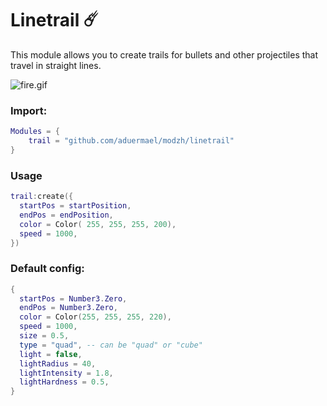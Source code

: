 # Linetrail ☄️

This module allows you to create trails for bullets and other projectiles that travel in straight lines.

![fire.gif](https://raw.githubusercontent.com/aduermael/modzh/main/linetrail/img/lintrails.gif)

### Import: 

```lua
Modules = {
	trail = "github.com/aduermael/modzh/linetrail"
}
```

### Usage

```lua
trail:create({
  startPos = startPosition,
  endPos = endPosition,
  color = Color( 255, 255, 255, 200),
  speed = 1000,
})
```

### Default config:

```lua
{
  startPos = Number3.Zero,
  endPos = Number3.Zero,
  color = Color(255, 255, 255, 220),
  speed = 1000,
  size = 0.5,
  type = "quad", -- can be "quad" or "cube"
  light = false,
  lightRadius = 40,
  lightIntensity = 1.8,
  lightHardness = 0.5,
}
```